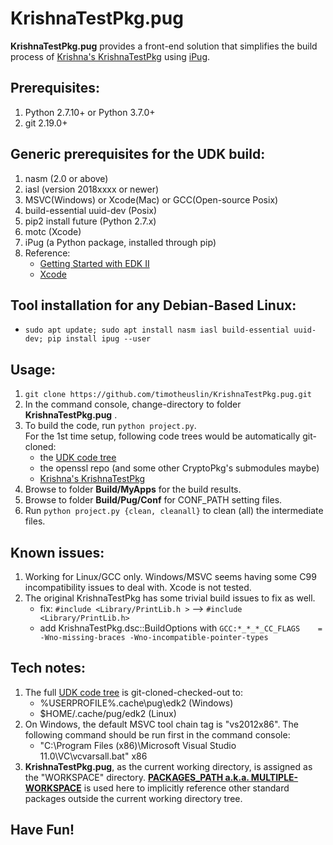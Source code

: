 KrishnaTestPkg.pug
===
**KrishnaTestPkg.pug** provides a front-end solution that simplifies the build process of [Krishna's KrishnaTestPkg](https://github.com/krishna116/UefiTest.git) using [iPug](https://github.com/timotheuslin/ipug).


## Prerequisites:
1. Python 2.7.10+ or Python 3.7.0+
2. git 2.19.0+


## Generic prerequisites for the UDK build:
1. nasm (2.0 or above)
2. iasl (version 2018xxxx or newer)
3. MSVC(Windows) or Xcode(Mac) or GCC(Open-source Posix)
4. build-essential uuid-dev (Posix)
5. pip2 install future (Python 2.7.x)
6. motc (Xcode)
7. iPug (a Python package, installed through pip)
0. Reference:
    - [Getting Started with EDK II](https://github.com/tianocore/tianocore.github.io/wiki/Getting%20Started%20with%20EDK%20II) 
    - [Xcode](https://github.com/tianocore/tianocore.github.io/wiki/Xcode)


## Tool installation for any Debian-Based Linux:
- `sudo apt update; sudo apt install nasm iasl build-essential uuid-dev; pip install ipug --user`


## Usage: 
1. `git clone https://github.com/timotheuslin/KrishnaTestPkg.pug.git`
2. In the command console, change-directory to folder **KrishnaTestPkg.pug** .
3. To build the code, run `python project.py`. <br>
    For the 1st time setup, following code trees would be automatically git-cloned:
    - the [UDK code tree](https://github.com/tianocore/edk2)
    - the openssl repo (and some other CryptoPkg's submodules maybe)
    - [Krishna's KrishnaTestPkg](https://github.com/krishna116/UefiTest.git)
4. Browse to folder **Build/MyApps** for the build results.
5. Browse to folder **Build/Pug/Conf** for CONF_PATH setting files.
6. Run `python project.py {clean, cleanall}` to clean (all) the intermediate files.


## Known issues:
1. Working for Linux/GCC only. Windows/MSVC seems having some C99 incompatibility issues to deal with. Xcode is not tested.
2. The original KrishnaTestPkg has some trivial build issues to fix as well.
    - fix: `#include <Library/PrintLib.h >`  --> `#include <Library/PrintLib.h>`
    - add KrishnaTestPkg.dsc::BuildOptions with `GCC:*_*_*_CC_FLAGS    = -Wno-missing-braces -Wno-incompatible-pointer-types`


## Tech notes:
1. The full [UDK code tree](https://github.com/tianocore/edk2) is git-cloned-checked-out to:
    - %USERPROFILE%\.cache\pug\edk2 (Windows)
    - $HOME/.cache/pug/edk2 (Linux)
2. On Windows, the default MSVC tool chain tag is "vs2012x86". The following command should be run first in the command console:
    - "C:\Program Files (x86)\Microsoft Visual Studio 11.0\VC\vcvarsall.bat" x86
3. **KrishnaTestPkg.pug**, as the current working directory, is assigned as the "WORKSPACE" directory. **[PACKAGES_PATH a.k.a. MULTIPLE-WORKSPACE](https://github.com/tianocore/tianocore.github.io/wiki/Multiple_Workspace)** is used here to implicitly reference other standard packages outside the current working directory tree.


## Have Fun!
